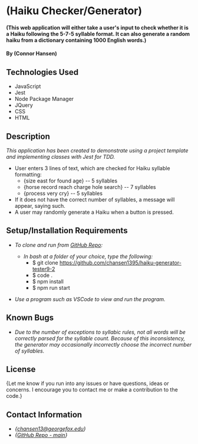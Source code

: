 # (Haiku Checker/Generator)

#### (This web application will either take a user's input to check whether it is a Haiku following the 5-7-5 syllable format. It can also generate a random haiku from a dictionary containing 1000 English words.)

#### By (Connor Hansen)

## Technologies Used

* JavaScript
* Jest
* Node Package Manager
* JQuery
* CSS
* HTML

## Description

_This application has been created to demonstrate using a project template and implementing classes with Jest for TDD._

* User enters 3 lines of text, which are checked for Haiku syllable formatting:
  - {size east for found age} -- 5 syllables
  - {horse record reach charge hole search} -- 7 syllables
  - {process very cry} -- 5 syllables
* If it does not have the correct number of syllables, a message will appear, saying such.
* A user may randomly generate a Haiku when a button is pressed.

## Setup/Installation Requirements

- _To clone and run from [GitHub Repo](https://github.com/chansen1395/haiku-generator-tester9-2):_

  - _In bash at a folder of your choice, type the following:_
    - $ git clone https://github.com/chansen1395/haiku-generator-tester9-2
    - $ code .
    - $ npm install
    - $ npm run start
- _Use a program such as VSCode to view and run the program._

## Known Bugs

* _Due to the number of exceptions to syllabic rules, not all words will be correctly parsed for the syllable count. Because of this inconsistency, the generator may occasionally incorrectly choose the incorrect number of syllables._

## License

{Let me know if you run into any issues or have questions, ideas or concerns. I encourage you to contact me or make a contribution to the code.}

## Contact Information

- _{<chansen13@georgefox.edu>}_
- _{[GitHub Repo - main](https://github.com/chansen1395/haiku-generator-tester9-2)}_